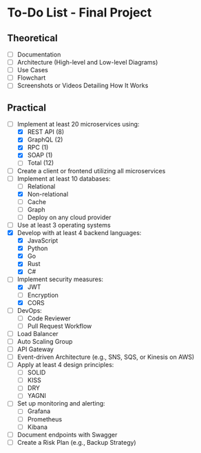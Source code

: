 # To-Do List - Final Project

## Theoretical
- [ ] Documentation  
- [ ] Architecture (High-level and Low-level Diagrams)  
- [ ] Use Cases  
- [ ] Flowchart  
- [ ] Screenshots or Videos Detailing How It Works  

## Practical
- [ ] Implement at least 20 microservices using:  
  - [x] REST API    (8)
  - [x] GraphQL     (2) 
  - [x] RPC         (1)
  - [x] SOAP        (1)
  - [ ] Total (12)
- [ ] Create a client or frontend utilizing all microservices  
- [ ] Implement at least 10 databases:  
  - [ ] Relational  
  - [x] Non-relational  
  - [ ] Cache  
  - [ ] Graph  
  - [ ] Deploy on any cloud provider  
- [ ] Use at least 3 operating systems  
- [x] Develop with at least 4 backend languages:  
  - [x] JavaScript  
  - [x] Python  
  - [x] Go  
  - [x] Rust
  - [x] C#
- [ ] Implement security measures:  
  - [x] JWT  
  - [ ] Encryption  
  - [x] CORS  
- [ ] DevOps:  
  - [ ] Code Reviewer  
  - [ ] Pull Request Workflow  
- [ ] Load Balancer  
- [ ] Auto Scaling Group  
- [ ] API Gateway  
- [ ] Event-driven Architecture (e.g., SNS, SQS, or Kinesis on AWS)  
- [ ] Apply at least 4 design principles:  
  - [ ] SOLID  
  - [ ] KISS  
  - [ ] DRY  
  - [ ] YAGNI 
- [ ] Set up monitoring and alerting:  
  - [ ] Grafana  
  - [ ] Prometheus  
  - [ ] Kibana
- [ ] Document endpoints with Swagger  
- [ ] Create a Risk Plan (e.g., Backup Strategy)  
